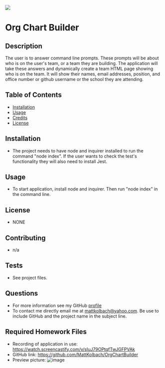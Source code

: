 ![](https://img.shields.io:/badge/License-NONE-blue)

# Org Chart Builder

## Description

The user is to answer command line prompts. These prompts will be about who is on the user's team, or a team they are building. The application will take these answers and dynamically create a team HTML page showing who is on the team. It will show their names, email addresses, position, and office number or github username or the school they are attending.

## Table of Contents
- [Installation](#installation)
- [Usage](#usage)
- [Credits](#credits)
- [License](#license)

## Installation
- The project needs to have node and inquirer installed to run the command "node index". If the user wants to check the test's functionality they will also need to install Jest.

## Usage
- To start application, install node and inquirer. Then run "node index" in the command line.

## License
- NONE

## Contributing
- n/a

## Tests
- See project files.

## Questions
- For more information see my GitHub [profile](https://github.com/mattkolbach)
- To contact me directly email me at <mattkolbach@yahoo.com>. Be use to include GitHub and the project name in the subject line.

## Required Homework Files

- Recording of application in use: https://watch.screencastify.com/v/sIuJ79OPtqfTwJGFPVAk
- GitHub link: https://github.com/MattKolbach/OrgChartBuilder
- Preview picture:
![image](https://user-images.githubusercontent.com/94270439/153774009-a09b421c-eaac-4234-a153-d469165d7bb7.png)


